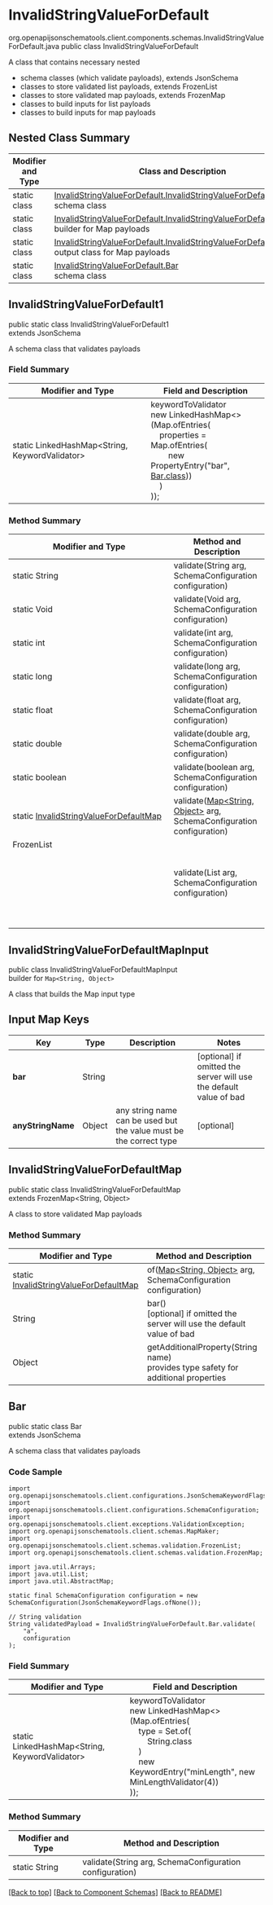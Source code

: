# InvalidStringValueForDefault
org.openapijsonschematools.client.components.schemas.InvalidStringValueForDefault.java
public class InvalidStringValueForDefault

A class that contains necessary nested
- schema classes (which validate payloads), extends JsonSchema
- classes to store validated list payloads, extends FrozenList
- classes to store validated map payloads, extends FrozenMap
- classes to build inputs for list payloads
- classes to build inputs for map payloads

## Nested Class Summary
| Modifier and Type | Class and Description |
| ----------------- | ---------------------- |
| static class | [InvalidStringValueForDefault.InvalidStringValueForDefault1](#invalidstringvaluefordefault1)<br> schema class |
| static class | [InvalidStringValueForDefault.InvalidStringValueForDefaultMapInput](#invalidstringvaluefordefaultmapinput)<br> builder for Map payloads |
| static class | [InvalidStringValueForDefault.InvalidStringValueForDefaultMap](#invalidstringvaluefordefaultmap)<br> output class for Map payloads |
| static class | [InvalidStringValueForDefault.Bar](#bar)<br> schema class |

## InvalidStringValueForDefault1
public static class InvalidStringValueForDefault1<br>
extends JsonSchema

A schema class that validates payloads

### Field Summary
| Modifier and Type | Field and Description |
| ----------------- | ---------------------- |
| static LinkedHashMap<String, KeywordValidator> |keywordToValidator<br/>new LinkedHashMap<>(Map.ofEntries(<br/>&nbsp;&nbsp;&nbsp;&nbsp;properties = Map.ofEntries(<br>&nbsp;&nbsp;&nbsp;&nbsp;&nbsp;&nbsp;&nbsp;&nbsp;new PropertyEntry("bar", [Bar.class](#bar)))<br>&nbsp;&nbsp;&nbsp;&nbsp;)<br>)); |

### Method Summary
| Modifier and Type | Method and Description |
| ----------------- | ---------------------- |
| static String | validate(String arg, SchemaConfiguration configuration) |
| static Void | validate(Void arg, SchemaConfiguration configuration) |
| static int | validate(int arg, SchemaConfiguration configuration) |
| static long | validate(long arg, SchemaConfiguration configuration) |
| static float | validate(float arg, SchemaConfiguration configuration) |
| static double | validate(double arg, SchemaConfiguration configuration) |
| static boolean | validate(boolean arg, SchemaConfiguration configuration) |
| static [InvalidStringValueForDefaultMap](#invalidstringvaluefordefaultmap) | validate([Map<String, Object>](#invalidstringvaluefordefaultmapinput) arg, SchemaConfiguration configuration) |
| FrozenList<Object> | validate(List<Object> arg, SchemaConfiguration configuration) |

## InvalidStringValueForDefaultMapInput
public class InvalidStringValueForDefaultMapInput<br>
builder for `Map<String, Object>`

A class that builds the Map input type

## Input Map Keys
| Key | Type |  Description | Notes |
| --- | ---- | ------------ | ----- |
| **bar** | String |  | [optional] if omitted the server will use the default value of bad |
| **anyStringName** | Object | any string name can be used but the value must be the correct type | [optional] |

## InvalidStringValueForDefaultMap
public static class InvalidStringValueForDefaultMap<br>
extends FrozenMap<String, Object>

A class to store validated Map payloads

### Method Summary
| Modifier and Type | Method and Description |
| ----------------- | ---------------------- |
| static [InvalidStringValueForDefaultMap](#invalidstringvaluefordefaultmap) | of([Map<String, Object>](#invalidstringvaluefordefaultmapinput) arg, SchemaConfiguration configuration) |
| String | bar()<br>[optional] if omitted the server will use the default value of bad |
| Object | getAdditionalProperty(String name)<br>provides type safety for additional properties |

## Bar
public static class Bar<br>
extends JsonSchema

A schema class that validates payloads

### Code Sample
```
import org.openapijsonschematools.client.configurations.JsonSchemaKeywordFlags;
import org.openapijsonschematools.client.configurations.SchemaConfiguration;
import org.openapijsonschematools.client.exceptions.ValidationException;
import org.openapijsonschematools.client.schemas.MapMaker;
import org.openapijsonschematools.client.schemas.validation.FrozenList;
import org.openapijsonschematools.client.schemas.validation.FrozenMap;

import java.util.Arrays;
import java.util.List;
import java.util.AbstractMap;

static final SchemaConfiguration configuration = new SchemaConfiguration(JsonSchemaKeywordFlags.ofNone());

// String validation
String validatedPayload = InvalidStringValueForDefault.Bar.validate(
    "a",
    configuration
);
```

### Field Summary
| Modifier and Type | Field and Description |
| ----------------- | ---------------------- |
| static LinkedHashMap<String, KeywordValidator> |keywordToValidator<br/>new LinkedHashMap<>(Map.ofEntries(<br/>&nbsp;&nbsp;&nbsp;&nbsp;type = Set.of(<br/>&nbsp;&nbsp;&nbsp;&nbsp;&nbsp;&nbsp;&nbsp;&nbsp;String.class<br/>&nbsp;&nbsp;&nbsp;&nbsp;)<br/>&nbsp;&nbsp;&nbsp;&nbsp;new KeywordEntry("minLength", new MinLengthValidator(4))<br>)); |

### Method Summary
| Modifier and Type | Method and Description |
| ----------------- | ---------------------- |
| static String | validate(String arg, SchemaConfiguration configuration) |

[[Back to top]](#top) [[Back to Component Schemas]](../../../README.md#Component-Schemas) [[Back to README]](../../../README.md)

